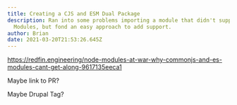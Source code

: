 ```yaml
---
title: Creating a CJS and ESM Dual Package
description: Ran into some problems importing a module that didn't support ES
  Modules, but fond an easy approach to add support.
author: Brian
date: 2021-03-20T21:53:26.645Z
---
```

https://redfin.engineering/node-modules-at-war-why-commonjs-and-es-modules-cant-get-along-9617135eeca1

Maybe link to PR?

Maybe Drupal Tag?
